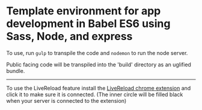 # Template environment for app development in Babel ES6 using Sass, Node, and express

To use, run `gulp` to transpile the code and `nodemon` to run the node server.

Public facing code will be transpiled into the 'build' directory as an uglified bundle.

___

To use the LiveReload feature install the [LiveReload chrome extension](https://chrome.google.com/webstore/detail/livereload/jnihajbhpnppcggbcgedagnkighmdlei?hl=en) and click it to make sure it is connected. (The inner circle will be filled black when your server is connected to the extension)
